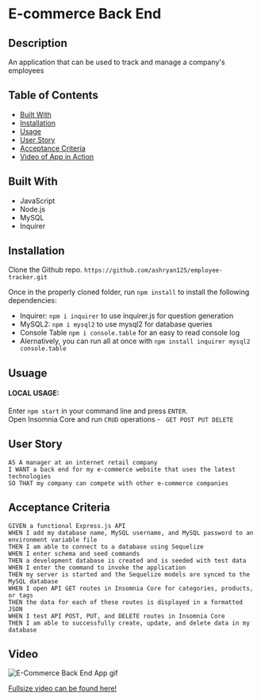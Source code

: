 # E-commerce Back End 

## Description
An application that can be used to track and manage a company's employees

## Table of Contents

* [Built With](#built-with)
* [Installation](#installation)
* [Usage](#usage)
* [User Story](#user-story)
* [Acceptance Criteria](#acceptance-criteria)
* [Video of App in Action](#video)

## Built With
* JavaScript
* Node.js
* MySQL
* Inquirer

## Installation
Clone the Github repo.
```https://github.com/ashryan125/employee-tracker.git```

Once in the properly cloned folder, run ```npm install``` to install the following dependencies:
 * Inquirer:  ```npm i inquirer``` to use inquirer.js for question generation
 * MySQL2: ```npm i mysql2``` to use mysql2 for database queries
 * Console Table ```npm i console.table``` for an easy to read console log
 * Alernatively, you can run all at once with ```npm install inquirer mysql2 console.table```


## Usuage
 #### **LOCAL USAGE:** 
 Enter ```npm start``` in your command line and press ```ENTER```.  
 Open Insomnia Core and run ```CRUD``` operations - ``` GET POST PUT DELETE```
## User Story
```
AS A manager at an internet retail company
I WANT a back end for my e-commerce website that uses the latest technologies
SO THAT my company can compete with other e-commerce companies
```
  
## Acceptance Criteria
```
GIVEN a functional Express.js API
WHEN I add my database name, MySQL username, and MySQL password to an environment variable file
THEN I am able to connect to a database using Sequelize
WHEN I enter schema and seed commands
THEN a development database is created and is seeded with test data
WHEN I enter the command to invoke the application
THEN my server is started and the Sequelize models are synced to the MySQL database
WHEN I open API GET routes in Insomnia Core for categories, products, or tags
THEN the data for each of these routes is displayed in a formatted JSON
WHEN I test API POST, PUT, and DELETE routes in Insomnia Core
THEN I am able to successfully create, update, and delete data in my database
```

## Video
![E-Commerce Back End App gif](./sequelize-walkthrough.gif)

[Fullsize video can be found here!](https://drive.google.com/file/d/1uAqn2c1seDkD-F3YFm-N3mc0QXxxcSug/view)
